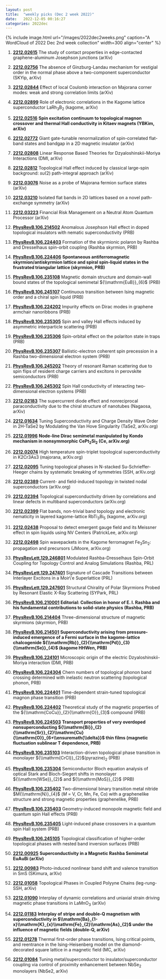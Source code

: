 ```yaml
---
layout: post
title:  "weekly picks (Dec 2 week 2022)"
date:   2022-12-05 00:16:27
categories: 2022dec
---
```


{% include image.html url="/images/2022dec2weeks.png" caption="A WordCloud of 2022 Dec 2nd week collection" width=300 align="center" %}


1. **[2212.02615](http://arxiv.org/abs/2212.02615)** The study of contact properties in edge-contacted graphene-aluminum Josephson junctions (arXiv)

1. **[2212.02756](http://arxiv.org/abs/2212.02756)** The absence of Ginzburg-Landau mechanism for vestigial order in the normal phase above a two-component superconductor (SKYip, arXiv)

1. **[2212.02844](http://arxiv.org/abs/2212.02844)** Effect of local Coulomb interaction on Majorana corner modes: weak and strong correlation limits (arXiv)

1. **[2212.02899](http://arxiv.org/abs/2212.02899)** Role of electronic correlations in the Kagome lattice superconductor LaRh$_3$B$_2$ (kagome, arXiv)

1. **[2212.02516](http://arxiv.org/abs/2212.02516)** **Spin excitation continuum to topological magnon crossover and thermal Hall conductivity in Kitaev magnets (YBKim, arXiv)**

1. **[2212.02772](http://arxiv.org/abs/2212.02772)** Giant gate-tunable renormalization of spin-correlated flat-band states and bandgap in a 2D magnetic insulator (arXiv)

1. **[2212.02808](http://arxiv.org/abs/2212.02808)** Linear Response Based Theories for Dzyaloshinskii-Moriya Interactions (DMI, arXiv)

1. **[2212.02812](http://arxiv.org/abs/2212.02812)** Topological Hall effect induced by classical large-spin background: $su(2)$ path-integral approach (arXiv)

1. **[2212.03076](http://arxiv.org/abs/2212.03076)** Noise as a probe of Majorana fermion surface states (arXiv)

1. **[2212.03210](http://arxiv.org/abs/2212.03210)** Isolated flat bands in 2D lattices based on a novel path-exchange symmetry (arXiv)

1. **[2212.03223](http://arxiv.org/abs/2212.03223)** Financial Risk Management on a Neutral Atom Quantum Processor (arXiv)




1. **[PhysRevB.106.214502](https://link.aps.org/doi/10.1103/PhysRevB.106.214502)** Anomalous Josephson Hall effect in doped topological insulators with nematic superconductivity (PRB)

1. **[PhysRevB.106.224403](https://link.aps.org/doi/10.1103/PhysRevB.106.224403)** Formation of the skyrmionic polaron by Rashba and Dresselhaus spin-orbit coupling (Rashba skyrmion, PRB)

1. **[PhysRevB.106.224406](https://link.aps.org/doi/10.1103/PhysRevB.106.224406)** **Spontaneous antiferromagnetic skyrmion/antiskyrmion lattice and spiral spin-liquid states in the frustrated triangular lattice (skyrmion, PRB)**

1. **[PhysRevB.106.235108](https://link.aps.org/doi/10.1103/PhysRevB.106.235108)** Magnetic domain structure and domain-wall bound states of the topological semimetal ${\\mathrm{EuB}}_{6}$ (PRB)

1. **[PhysRevB.106.245107](https://link.aps.org/doi/10.1103/PhysRevB.106.245107)** Continuous transition between Ising magnetic order and a chiral spin liquid (PRB)

1. **[PhysRevB.106.224202](https://link.aps.org/doi/10.1103/PhysRevB.106.224202)** Impurity effects on Dirac modes in graphene armchair nanoribbons (PRB)

1. **[PhysRevB.106.235305](https://link.aps.org/doi/10.1103/PhysRevB.106.235305)** Spin and valley Hall effects induced by asymmetric interparticle scattering (PRB)

1. **[PhysRevB.106.235306](https://link.aps.org/doi/10.1103/PhysRevB.106.235306)** Spin-orbital effect on the polariton state in traps (PRB)

1. **[PhysRevB.106.235307](https://link.aps.org/doi/10.1103/PhysRevB.106.235307)** Ballistic-electron coherent spin precession in a Rashba two-dimensional electron system (PRB)

1. **[PhysRevB.106.245202](https://link.aps.org/doi/10.1103/PhysRevB.106.245202)** Theory of resonant Raman scattering due to spin flips of resident charge carriers and excitons in perovskite semiconductors (PRB)

1. **[PhysRevB.106.245302](https://link.aps.org/doi/10.1103/PhysRevB.106.245302)** Spin Hall conductivity of interacting two-dimensional electron systems (PRB)





1. **[2212.02183](http://arxiv.org/abs/2212.02183)** The supercurrent diode effect and nonreciprocal paraconductivity due to the chiral structure of nanotubes (Nagaosa, arXiv)




1. **[2212.01634](http://arxiv.org/abs/2212.01634)** Tuning Superconductivity and Charge Density Wave Order in 2H-TaSe2 by Modulating the Van Hove Singularity (TaSe2, arXiv.org)

1. **[2212.01996](http://arxiv.org/abs/2212.01996)** **Node-line Dirac semimetal manipulated by Kondo mechanism in nonsymmorphic CePt$_2$Si$_2$ (Ce, arXiv.org)**

1. **[2212.02074](http://arxiv.org/abs/2212.02074)** High temperature spin-triplet topological superconductivity in K2Cr3As3 (majorana, arXiv.org)

1. **[2212.02095](http://arxiv.org/abs/2212.02095)** Tuning topological phases in N-stacked Su-Schrieffer-Heeger chains by systematic breaking of symmetries (SSH, arXiv.org)

1. **[2212.02389](http://arxiv.org/abs/2212.02389)** Current- and field-induced topology in twisted nodal superconductors (arXiv.org)

1. **[2212.02394](http://arxiv.org/abs/2212.02394)** Topological superconductivity driven by correlations and linear defects in multiband superconductors (arXiv.org)

1. **[2212.02399](http://arxiv.org/abs/2212.02399)** Flat bands, non-trivial band topology and electronic nematicity in layered kagome-lattice RbTi$_3$Bi$_5$ (kagome, arXiv.org)

1. **[2212.02438](http://arxiv.org/abs/2212.02438)** Proposal to detect emergent gauge field and its Meissner effect in spin liquids using NV Centers (PatrickLee, arXiv.org)

1. **[2212.02498](http://arxiv.org/abs/2212.02498)** Spin wavepackets in the Kagome ferromagnet Fe$_3$Sn$_2$: propagation and precursors (JMoore, arXiv.org)

1. **[PhysRevLett.129.246801](https://link.aps.org/doi/10.1103/PhysRevLett.129.246801)** Modulated Rashba-Dresselhaus Spin-Orbit Coupling for Topology Control and Analog Simulations (Rashba, PRL)

1. **[PhysRevLett.129.247401](https://link.aps.org/doi/10.1103/PhysRevLett.129.247401)** Signature of Cascade Transitions between Interlayer Excitons in a Moir\\'e Superlattice (PRL)

1. **[PhysRevLett.129.247601](https://link.aps.org/doi/10.1103/PhysRevLett.129.247601)** Structural Chirality of Polar Skyrmions Probed by Resonant Elastic X-Ray Scattering (SYPark, PRL)

1. **[PhysRevB.106.210001](https://link.aps.org/doi/10.1103/PhysRevB.106.210001)** **Editorial: Collection in honor of E. I. Rashba and his fundamental contributions to solid-state physics (Rashba, PRB)**

1. **[PhysRevB.106.214404](https://link.aps.org/doi/10.1103/PhysRevB.106.214404)** Three-dimensional structure of magnetic skyrmions (skyrmion, PRB)

1. **[PhysRevB.106.214501](https://link.aps.org/doi/10.1103/PhysRevB.106.214501)** **Superconductivity arising from pressure-induced emergence of a Fermi surface in the kagome-lattice chalcogenide ${\\mathrm{Rb}}_{2}{\\mathrm{Pd}}_{3}{\\mathrm{Se}}_{4}$ (kagome HHWen, PRB)**

1. **[PhysRevB.106.224101](https://link.aps.org/doi/10.1103/PhysRevB.106.224101)** Microscopic origin of the electric Dzyaloshinskii-Moriya interaction (DMI, PRB)

1. **[PhysRevB.106.224304](https://link.aps.org/doi/10.1103/PhysRevB.106.224304)** Chern numbers of topological phonon band crossing determined with inelastic neutron scattering (topological phonon, PRB)

1. **[PhysRevB.106.224401](https://link.aps.org/doi/10.1103/PhysRevB.106.224401)** Time-dependent strain-tuned topological magnon phase transition (PRB)

1. **[PhysRevB.106.224402](https://link.aps.org/doi/10.1103/PhysRevB.106.224402)** Theoretical study of the magnetic properties of the ${\\mathrm{CoCu}}_{2}{\\mathrm{O}}_{3}$ compound (PRB)

1. **[PhysRevB.106.224503](https://link.aps.org/doi/10.1103/PhysRevB.106.224503)** **Transport properties of very overdoped nonsuperconducting ${\\mathrm{Bi}}_{2}{\\mathrm{Sr}}_{2}\\mathrm{Cu}{\\mathrm{O}}_{6+\\ensuremath{\\delta}}$ thin films (magnetic fluctuation sublinear T dependence, PRB)**

1. **[PhysRevB.106.235103](https://link.aps.org/doi/10.1103/PhysRevB.106.235103)** Interaction-driven topological phase transition in monolayer ${\\mathrm{CrCl}}_{2}$(pyrazine)${}_{2}$ (PRB)

1. **[PhysRevB.106.235304](https://link.aps.org/doi/10.1103/PhysRevB.106.235304)** Semiconductor Bloch equation analysis of optical Stark and Bloch-Siegert shifts in monolayer ${\\mathrm{WSe}}_{2}$ and ${\\mathrm{MoS}}_{2}$ (PRB)

1. **[PhysRevB.106.235402](https://link.aps.org/doi/10.1103/PhysRevB.106.235402)** Two-dimensional binary transition metal nitride $M{\\mathrm{N}}_{4}$ ($M$ = V, Cr, Mn, Fe, Co) with a graphenelike structure and strong magnetic properties (graphenelike, PRB)

1. **[PhysRevB.106.235403](https://link.aps.org/doi/10.1103/PhysRevB.106.235403)** Geometry-induced monopole magnetic field and quantum spin Hall effects (PRB)

1. **[PhysRevB.106.235405](https://link.aps.org/doi/10.1103/PhysRevB.106.235405)** Light-induced phase crossovers in a quantum spin Hall system (PRB)

1. **[PhysRevB.106.245105](https://link.aps.org/doi/10.1103/PhysRevB.106.245105)** Topological classification of higher-order topological phases with nested band inversion surfaces (PRB)





1. **[2212.00925](http://arxiv.org/abs/2212.00925)** **Superconductivity in a Magnetic Rashba Semimetal EuAuBi (arXiv)**

1. **[2212.00983](http://arxiv.org/abs/2212.00983)** Photo-induced nonlinear band shift and valence transition in SmS (SKimura, arXiv)

1. **[2212.01058](http://arxiv.org/abs/2212.01058)** Topological Phases in Coupled Polyyne Chains (leg-rung-SSH, arXiv)

1. **[2212.01090](http://arxiv.org/abs/2212.01090)** Interplay of dynamic correlations and uniaxial strain driving magnetic phase transitions in LaMnO$_3$ (arXiv)

1. **[2212.01183](http://arxiv.org/abs/2212.01183)** **Interplay of stripe and double-Q magnetism with superconductivity in $\\mathrm{Ba}_{1-x}\\mathrm{K}_{x}\\mathrm{Fe}_{2}\\mathrm{As}_{2}$ under the influence of magnetic fields (double-Q, arXiv)**

1. **[2212.01278](http://arxiv.org/abs/2212.01278)** Thermal first-order phase transitions, Ising critical points, and reentrance in the Ising-Heisenberg model on the diamond-decorated square lattice in a magnetic field (MC, arXiv)

1. **[2212.01084](http://arxiv.org/abs/2212.01084)** Tuning metal/superconductor to insulator/superconductor coupling via control of proximity enhancement between NbSe$_2$ monolayers (NbSe2, arXiv)


